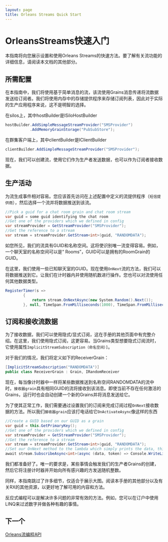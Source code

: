 ```yaml
---
layout: page
title: Orleans Streams Quick Start
---
```


# OrleansStreams快速入门

本指南将向您展示设置和使用Orleans Streams的快速方法。要了解有关流功能的详细信息，请阅读本文档的其他部分。

## 所需配置

在本指南中，我们将使用基于简单消息的流，该流使用Grains消息传递将流数据发送给订阅者。我们将使用内存中的存储提供程序来存储订阅列表，因此对于实际的生产应用程序来说，这不是明智的选择。

在silos上，其中hostBuilder是ISiloHostBuilder

```csharp
hostBuilder.AddSimpleMessageStreamProvider("SMSProvider")
           .AddMemoryGrainStorage("PubSubStore");
```

在群集客户端上，其中clientBuilder是IClientBuilder

```csharp
clientBuilder.AddSimpleMessageStreamProvider("SMSProvider");
```

现在，我们可以创建流，使用它们作为生产者发送数据，也可以作为订阅者接收数据。

## 生产活动

为流生成事件相对容易。您应该首先访问在上述配置中定义的流提供程序（`短信提供商`），然后选择一个流并将数据推送到该流。

```csharp
//Pick a guid for a chat room grain and chat room stream
var guid = some guid identifying the chat room
//Get one of the providers which we defined in config
var streamProvider = GetStreamProvider("SMSProvider");
//Get the reference to a stream
var stream = streamProvider.GetStream<int>(guid, "RANDOMDATA");
```

如您所见，我们的流具有GUID和名称空间。这将使识别唯一流变得容易。例如，一个聊天室的名称空间可以是“ Rooms”，GUID可以是拥有的RoomGrain的GUID。

在这里，我们使用一些已知聊天室的GUID。现在使用`OnNext`流的方法，我们可以将数据推送到它。让我们在计时器内并使用随机数进行操作。您也可以对流使用任何其他数据类型。

```csharp
RegisterTimer(s =>
        {
            return stream.OnNextAsync(new System.Random().Next());
        }, null, TimeSpan.FromMilliseconds(1000), TimeSpan.FromMilliseconds(1000));
```

## 订阅和接收流数据

为了接收数据，我们可以使用隐式/显式订阅，这在手册的其他页面中有完整介绍。在这里，我们使用隐式订阅，这更容易。当Grains类型想要隐式订阅流时，它使用属性`ImplicitStreamSubscription（命名空间）]`。

对于我们的情况，我们将定义如下的ReceiverGrain：

```csharp
[ImplicitStreamSubscription("RANDOMDATA")]
public class ReceiverGrain : Grain, IRandomReceiver
```

现在，每当像计时器中一样将某些数据推送到名称空间RANDOMDATA的流中时，`接收器grain`具有相同GUID的流将接收到该消息。即使当前不存在任何激活的Grains，运行时也会自动创建一个新的Grains并将消息发送给它。

为了使其正常工作，我们需要通过设置我们的订阅来完成订阅过程`OnNext`接收数据的方法。所以我们`接收器grain`应该打电话给它`OnActivateAsync`像这样的东西

```csharp
//Create a GUID based on our GUID as a grain
var guid = this.GetPrimaryKey();
//Get one of the providers which we defined in config
var streamProvider = GetStreamProvider("SMSProvider");
//Get the reference to a stream
var stream = streamProvider.GetStream<int>(guid, "RANDOMDATA");
//Set our OnNext method to the lambda which simply prints the data, this doesn't make new subscriptions
await stream.SubscribeAsync<int>(async (data, token) => Console.WriteLine(data));
```

我们都准备好了。唯一的要求是，某些事情会触发我们的生产者Grains的创建，然后它将注册计时器并开始向所有感兴趣的方发送随机整数。

同样，本指南跳过了许多细节，仅适合于展示大图。阅读本手册的其他部分以及有关RX的其他资源，以更好地了解可用的内容和方法。

反应式编程可以是解决许多问题的非常有效的方法。例如，您可以在订户中使用LINQ来过滤数字并做各种有趣的事情。

## 下一个

[Orleans流编程API](streams_programming_APIs.md)
